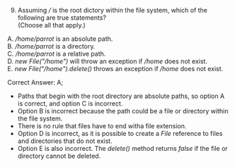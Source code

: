9. Assuming */* is the root dictory within the file system, which of the following are true statements? <br>
   (Choose all that apply.)

A. */home/parrot* is an absolute path.  <br>
B. */home/parrot* is a directory.       <br>
C. */home/parrot* is a relative path.   <br>
D. *new File("/home")* will throw an exception if */home* does not exist.       <br>
E. *new File("/home").delete()* throws an exception if */home* does not exist.  <br>

Correct Answer: A;

- Paths that begin with the root directory are absolute paths, so option A is correct, and option C is incorrect.
- Option B is incorrect because the path could be a file or directory within the file system.
- There is no rule that files have to end witha file extension.
- Option D is incorrect, as it is possible to create a *File* reference to files and directories that do not exist.
- Option E is also incorrect. The *delete()* method returns *false* if the file or directory cannot be deleted.